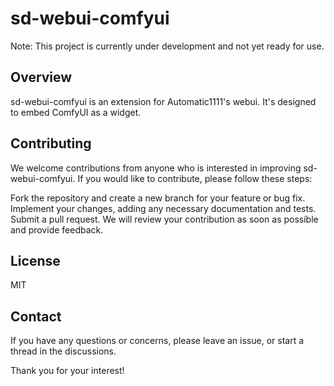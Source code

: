# sd-webui-comfyui
Note: This project is currently under development and not yet ready for use. 

## Overview
sd-webui-comfyui is an extension for Automatic1111's webui. It's designed to embed ComfyUI as a widget. 

## Contributing
We welcome contributions from anyone who is interested in improving sd-webui-comfyui. If you would like to contribute, please follow these steps:

Fork the repository and create a new branch for your feature or bug fix.
Implement your changes, adding any necessary documentation and tests.
Submit a pull request.
We will review your contribution as soon as possible and provide feedback.

## License
MIT

## Contact
If you have any questions or concerns, please leave an issue, or start a thread in the discussions.

Thank you for your interest!
